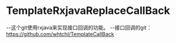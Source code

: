 # TemplateRxjavaReplaceCallBack

--这个git使用rxjava来实现接口回调的功能。
--接口回调的git：https://github.com/whtchl/TemplateCallBack
